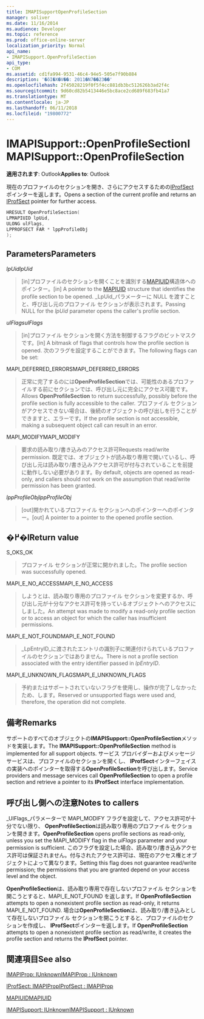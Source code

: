 ```yaml
---
title: IMAPISupportOpenProfileSection
manager: soliver
ms.date: 11/16/2014
ms.audience: Developer
ms.topic: reference
ms.prod: office-online-server
localization_priority: Normal
api_name:
- IMAPISupport.OpenProfileSection
api_type:
- COM
ms.assetid: cd1fa994-9531-46c4-94e5-505e7f90b884
description: '�ŏI�X�V��: 2011�N7��23��'
ms.openlocfilehash: 2f45028219f0f5f4cc881db3bc512626b3ad2f4c
ms.sourcegitcommit: 9d60cd82b5413446e5bc8ace2cd689f683fb41a7
ms.translationtype: MT
ms.contentlocale: ja-JP
ms.lasthandoff: 06/11/2018
ms.locfileid: "19800772"
---
```

# <a name="imapisupportopenprofilesection"></a><span data-ttu-id="5da3f-103">IMAPISupport::OpenProfileSection</span><span class="sxs-lookup"><span data-stu-id="5da3f-103">IMAPISupport::OpenProfileSection</span></span>

  
  
<span data-ttu-id="5da3f-104">**適用されます**: Outlook</span><span class="sxs-lookup"><span data-stu-id="5da3f-104">**Applies to**: Outlook</span></span> 
  
<span data-ttu-id="5da3f-105">現在のプロファイルのセクションを開き、さらにアクセスするための[IProfSect](iprofsectimapiprop.md)ポインターを返します。</span><span class="sxs-lookup"><span data-stu-id="5da3f-105">Opens a section of the current profile and returns an [IProfSect](iprofsectimapiprop.md) pointer for further access.</span></span> 
  
```cpp
HRESULT OpenProfileSection(
LPMAPIUID lpUid,
ULONG ulFlags,
LPPROFSECT FAR * lppProfileObj
);
```

## <a name="parameters"></a><span data-ttu-id="5da3f-106">Parameters</span><span class="sxs-lookup"><span data-stu-id="5da3f-106">Parameters</span></span>

 <span data-ttu-id="5da3f-107">_lpUid_</span><span class="sxs-lookup"><span data-stu-id="5da3f-107">_lpUid_</span></span>
  
> <span data-ttu-id="5da3f-108">[in]プロファイルのセクションを開くことを識別する[MAPIUID](mapiuid.md)構造体へのポインター。</span><span class="sxs-lookup"><span data-stu-id="5da3f-108">[in] A pointer to the [MAPIUID](mapiuid.md) structure that identifies the profile section to be opened.</span></span> <span data-ttu-id="5da3f-109">_LpUid_パラメーターに NULL を渡すことと、呼び出し元のプロファイル セクションが表示されます。</span><span class="sxs-lookup"><span data-stu-id="5da3f-109">Passing NULL for the  _lpUid_ parameter opens the caller's profile section.</span></span> 
    
 <span data-ttu-id="5da3f-110">_ulFlags_</span><span class="sxs-lookup"><span data-stu-id="5da3f-110">_ulFlags_</span></span>
  
> <span data-ttu-id="5da3f-111">[in]プロファイル セクションを開く方法を制御するフラグのビットマスクです。</span><span class="sxs-lookup"><span data-stu-id="5da3f-111">[in] A bitmask of flags that controls how the profile section is opened.</span></span> <span data-ttu-id="5da3f-112">次のフラグを設定することができます。</span><span class="sxs-lookup"><span data-stu-id="5da3f-112">The following flags can be set:</span></span>
    
<span data-ttu-id="5da3f-113">MAPI_DEFERRED_ERRORS</span><span class="sxs-lookup"><span data-stu-id="5da3f-113">MAPI_DEFERRED_ERRORS</span></span> 
  
> <span data-ttu-id="5da3f-114">正常に完了するのには**OpenProfileSection**では、可能性のあるプロファイルする前にセクションでは、呼び出し元に完全にアクセス可能です。</span><span class="sxs-lookup"><span data-stu-id="5da3f-114">Allows **OpenProfileSection** to return successfully, possibly before the profile section is fully accessible to the caller.</span></span> <span data-ttu-id="5da3f-115">プロファイル セクションがアクセスできない場合は、後続のオブジェクトの呼び出しを行うことができますと、エラーです。</span><span class="sxs-lookup"><span data-stu-id="5da3f-115">If the profile section is not accessible, making a subsequent object call can result in an error.</span></span> 
    
<span data-ttu-id="5da3f-116">MAPI_MODIFY</span><span class="sxs-lookup"><span data-stu-id="5da3f-116">MAPI_MODIFY</span></span> 
  
> <span data-ttu-id="5da3f-117">要求の読み取り/書き込みのアクセス許可</span><span class="sxs-lookup"><span data-stu-id="5da3f-117">Requests read/write permission.</span></span> <span data-ttu-id="5da3f-118">既定では、オブジェクトが読み取り専用で開いているし、呼び出し元は読み取り/書き込みアクセス許可が付与されていることを前提に動作しない必要があります。</span><span class="sxs-lookup"><span data-stu-id="5da3f-118">By default, objects are opened as read-only, and callers should not work on the assumption that read/write permission has been granted.</span></span> 
    
 <span data-ttu-id="5da3f-119">_lppProfileObj_</span><span class="sxs-lookup"><span data-stu-id="5da3f-119">_lppProfileObj_</span></span>
  
> <span data-ttu-id="5da3f-120">[out]開かれているプロファイル セクションへのポインターへのポインター。</span><span class="sxs-lookup"><span data-stu-id="5da3f-120">[out] A pointer to a pointer to the opened profile section.</span></span>
    
## <a name="return-value"></a><span data-ttu-id="5da3f-121">�߂�l</span><span class="sxs-lookup"><span data-stu-id="5da3f-121">Return value</span></span>

<span data-ttu-id="5da3f-122">S_OK</span><span class="sxs-lookup"><span data-stu-id="5da3f-122">S_OK</span></span> 
  
> <span data-ttu-id="5da3f-123">プロファイル セクションが正常に開かれました。</span><span class="sxs-lookup"><span data-stu-id="5da3f-123">The profile section was successfully opened.</span></span>
    
<span data-ttu-id="5da3f-124">MAPI_E_NO_ACCESS</span><span class="sxs-lookup"><span data-stu-id="5da3f-124">MAPI_E_NO_ACCESS</span></span> 
  
> <span data-ttu-id="5da3f-125">しようとは、読み取り専用のプロファイル セクションを変更するか、呼び出し元が十分なアクセス許可を持っているオブジェクトへのアクセスにしました。</span><span class="sxs-lookup"><span data-stu-id="5da3f-125">An attempt was made to modify a read-only profile section or to access an object for which the caller has insufficient permissions.</span></span>
    
<span data-ttu-id="5da3f-126">MAPI_E_NOT_FOUND</span><span class="sxs-lookup"><span data-stu-id="5da3f-126">MAPI_E_NOT_FOUND</span></span> 
  
> <span data-ttu-id="5da3f-127">_LpEntryID_に渡されたエントリの識別子に関連付けられているプロファイルのセクションではありません。</span><span class="sxs-lookup"><span data-stu-id="5da3f-127">There is not a profile section associated with the entry identifier passed in  _lpEntryID_.</span></span>
    
<span data-ttu-id="5da3f-128">MAPI_E_UNKNOWN_FLAGS</span><span class="sxs-lookup"><span data-stu-id="5da3f-128">MAPI_E_UNKNOWN_FLAGS</span></span> 
  
> <span data-ttu-id="5da3f-129">予約またはサポートされていないフラグを使用し、操作が完了しなかったため、します。</span><span class="sxs-lookup"><span data-stu-id="5da3f-129">Reserved or unsupported flags were used and, therefore, the operation did not complete.</span></span>
    
## <a name="remarks"></a><span data-ttu-id="5da3f-130">備考</span><span class="sxs-lookup"><span data-stu-id="5da3f-130">Remarks</span></span>

<span data-ttu-id="5da3f-131">サポートのすべてのオブジェクトの**IMAPISupport::OpenProfileSection**メソッドを実装します。</span><span class="sxs-lookup"><span data-stu-id="5da3f-131">The **IMAPISupport::OpenProfileSection** method is implemented for all support objects.</span></span> <span data-ttu-id="5da3f-132">サービス プロバイダーおよびメッセージ サービスは、プロファイルのセクションを開くし、 **IProfSect**インターフェイスの実装へのポインターを取得する**OpenProfileSection**を呼び出します。</span><span class="sxs-lookup"><span data-stu-id="5da3f-132">Service providers and message services call **OpenProfileSection** to open a profile section and retrieve a pointer to its **IProfSect** interface implementation.</span></span> 
  
## <a name="notes-to-callers"></a><span data-ttu-id="5da3f-133">呼び出し側への注意</span><span class="sxs-lookup"><span data-stu-id="5da3f-133">Notes to callers</span></span>

 <span data-ttu-id="5da3f-134">_UlFlags_パラメーターで MAPI_MODIFY フラグを設定して、アクセス許可が十分でない限り、 **OpenProfileSection**は読み取り専用のプロファイル セクションを開きます。</span><span class="sxs-lookup"><span data-stu-id="5da3f-134">**OpenProfileSection** opens profile sections as read-only, unless you set the MAPI_MODIFY flag in the  _ulFlags_ parameter and your permission is sufficient.</span></span> <span data-ttu-id="5da3f-135">このフラグを設定した場合、読み取り/書き込みアクセス許可は保証されません。付与されたアクセス許可は、現在のアクセス権とオブジェクトによって異なります。</span><span class="sxs-lookup"><span data-stu-id="5da3f-135">Setting this flag does not guarantee read/write permission; the permissions that you are granted depend on your access level and the object.</span></span> 
  
<span data-ttu-id="5da3f-136">**OpenProfileSection**は、読み取り専用で存在しないプロファイル セクションを開こうとすると、MAPI_E_NOT_FOUND を返します。</span><span class="sxs-lookup"><span data-stu-id="5da3f-136">If **OpenProfileSection** attempts to open a nonexistent profile section as read-only, it returns MAPI_E_NOT_FOUND.</span></span> <span data-ttu-id="5da3f-137">場合は**OpenProfileSection**は、読み取り/書き込みとして存在しないプロファイル セクションを開こうとすると、プロファイルのセクションを作成し、 **IProfSect**ポインターを返します。</span><span class="sxs-lookup"><span data-stu-id="5da3f-137">If **OpenProfileSection** attempts to open a nonexistent profile section as read/write, it creates the profile section and returns the **IProfSect** pointer.</span></span> 
  
## <a name="see-also"></a><span data-ttu-id="5da3f-138">関連項目</span><span class="sxs-lookup"><span data-stu-id="5da3f-138">See also</span></span>



[<span data-ttu-id="5da3f-139">IMAPIProp: IUnknown</span><span class="sxs-lookup"><span data-stu-id="5da3f-139">IMAPIProp : IUnknown</span></span>](imapipropiunknown.md)
  
[<span data-ttu-id="5da3f-140">IProfSect: IMAPIProp</span><span class="sxs-lookup"><span data-stu-id="5da3f-140">IProfSect : IMAPIProp</span></span>](iprofsectimapiprop.md)
  
[<span data-ttu-id="5da3f-141">MAPIUID</span><span class="sxs-lookup"><span data-stu-id="5da3f-141">MAPIUID</span></span>](mapiuid.md)
  
[<span data-ttu-id="5da3f-142">IMAPISupport: IUnknown</span><span class="sxs-lookup"><span data-stu-id="5da3f-142">IMAPISupport : IUnknown</span></span>](imapisupportiunknown.md)

